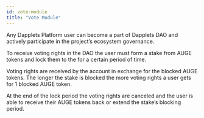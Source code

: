 ```yaml
---
id: vote-module
title: "Vote Module"
---
```


Any Dapplets Platform user can become a part of Dapplets DAO and actively participate in the project’s ecosystem governance. 

To receive voting rights in the DAO the user must form a stake from AUGE tokens and lock them to the for a certain period of time. 

Voting rights are received by the account in exchange for the blocked AUGE tokens. The longer the stake is blocked the more voting rights a user gets for 1 blocked AUGE token.

At the end of the lock period the voting rights are canceled and the user is able to receive their AUGE tokens back or extend the stake’s blocking period.
